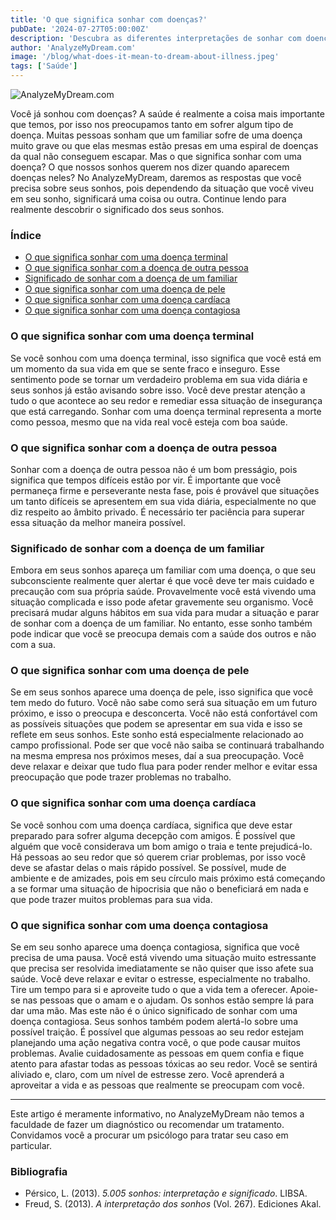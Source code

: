 ```yaml
---
title: 'O que significa sonhar com doenças?'
pubDate: '2024-07-27T05:00:00Z'
description: 'Descubra as diferentes interpretações de sonhar com doenças, desde doenças terminais até doenças cardíacas, e como esses sonhos refletem seus medos e ansiedades.'
author: 'AnalyzeMyDream.com'
image: '/blog/what-does-it-mean-to-dream-about-illness.jpeg'
tags: ['Saúde']
---
```


![AnalyzeMyDream.com](/blog/what-does-it-mean-to-dream-about-illness.jpeg)

Você já sonhou com doenças? A saúde é realmente a coisa mais importante que temos, por isso nos preocupamos tanto em sofrer algum tipo de doença. Muitas pessoas sonham que um familiar sofre de uma doença muito grave ou que elas mesmas estão presas em uma espiral de doenças da qual não conseguem escapar. Mas o que significa sonhar com uma doença? O que nossos sonhos querem nos dizer quando aparecem doenças neles? No AnalyzeMyDream, daremos as respostas que você precisa sobre seus sonhos, pois dependendo da situação que você viveu em seu sonho, significará uma coisa ou outra. Continue lendo para realmente descobrir o significado dos seus sonhos.

### Índice

- [O que significa sonhar com uma doença terminal](#o-que-significa-sonhar-com-uma-doença-terminal)
- [O que significa sonhar com a doença de outra pessoa](#o-que-significa-sonhar-com-a-doença-de-outra-pessoa)
- [Significado de sonhar com a doença de um familiar](#significado-de-sonhar-com-a-doença-de-um-familiar)
- [O que significa sonhar com uma doença de pele](#o-que-significa-sonhar-com-uma-doença-de-pele)
- [O que significa sonhar com uma doença cardíaca](#o-que-significa-sonhar-com-uma-doença-cardiaca)
- [O que significa sonhar com uma doença contagiosa](#o-que-significa-sonhar-com-uma-doença-contagiosa)

### O que significa sonhar com uma doença terminal

Se você sonhou com uma doença terminal, isso significa que você está em um momento da sua vida em que se sente fraco e inseguro. Esse sentimento pode se tornar um verdadeiro problema em sua vida diária e seus sonhos já estão avisando sobre isso. Você deve prestar atenção a tudo o que acontece ao seu redor e remediar essa situação de insegurança que está carregando. Sonhar com uma doença terminal representa a morte como pessoa, mesmo que na vida real você esteja com boa saúde.

### O que significa sonhar com a doença de outra pessoa

Sonhar com a doença de outra pessoa não é um bom presságio, pois significa que tempos difíceis estão por vir. É importante que você permaneça firme e perseverante nesta fase, pois é provável que situações um tanto difíceis se apresentem em sua vida diária, especialmente no que diz respeito ao âmbito privado. É necessário ter paciência para superar essa situação da melhor maneira possível.

### Significado de sonhar com a doença de um familiar

Embora em seus sonhos apareça um familiar com uma doença, o que seu subconsciente realmente quer alertar é que você deve ter mais cuidado e precaução com sua própria saúde. Provavelmente você está vivendo uma situação complicada e isso pode afetar gravemente seu organismo. Você precisará mudar alguns hábitos em sua vida para mudar a situação e parar de sonhar com a doença de um familiar. No entanto, esse sonho também pode indicar que você se preocupa demais com a saúde dos outros e não com a sua.

### O que significa sonhar com uma doença de pele

Se em seus sonhos aparece uma doença de pele, isso significa que você tem medo do futuro. Você não sabe como será sua situação em um futuro próximo, e isso o preocupa e desconcerta. Você não está confortável com as possíveis situações que podem se apresentar em sua vida e isso se reflete em seus sonhos. Este sonho está especialmente relacionado ao campo profissional. Pode ser que você não saiba se continuará trabalhando na mesma empresa nos próximos meses, daí a sua preocupação. Você deve relaxar e deixar que tudo flua para poder render melhor e evitar essa preocupação que pode trazer problemas no trabalho.

### O que significa sonhar com uma doença cardíaca

Se você sonhou com uma doença cardíaca, significa que deve estar preparado para sofrer alguma decepção com amigos. É possível que alguém que você considerava um bom amigo o traia e tente prejudicá-lo. Há pessoas ao seu redor que só querem criar problemas, por isso você deve se afastar delas o mais rápido possível. Se possível, mude de ambiente e de amizades, pois em seu círculo mais próximo está começando a se formar uma situação de hipocrisia que não o beneficiará em nada e que pode trazer muitos problemas para sua vida.

### O que significa sonhar com uma doença contagiosa

Se em seu sonho aparece uma doença contagiosa, significa que você precisa de uma pausa. Você está vivendo uma situação muito estressante que precisa ser resolvida imediatamente se não quiser que isso afete sua saúde. Você deve relaxar e evitar o estresse, especialmente no trabalho. Tire um tempo para si e aproveite tudo o que a vida tem a oferecer. Apoie-se nas pessoas que o amam e o ajudam. Os sonhos estão sempre lá para dar uma mão. Mas este não é o único significado de sonhar com uma doença contagiosa. Seus sonhos também podem alertá-lo sobre uma possível traição. É possível que algumas pessoas ao seu redor estejam planejando uma ação negativa contra você, o que pode causar muitos problemas. Avalie cuidadosamente as pessoas em quem confia e fique atento para afastar todas as pessoas tóxicas ao seu redor. Você se sentirá aliviado e, claro, com um nível de estresse zero. Você aprenderá a aproveitar a vida e as pessoas que realmente se preocupam com você.

---

Este artigo é meramente informativo, no AnalyzeMyDream não temos a faculdade de fazer um diagnóstico ou recomendar um tratamento. Convidamos você a procurar um psicólogo para tratar seu caso em particular.

### Bibliografia

- Pérsico, L. (2013). *5.005 sonhos: interpretação e significado*. LIBSA.
- Freud, S. (2013). *A interpretação dos sonhos* (Vol. 267). Ediciones Akal.
